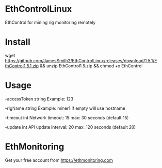 # EthControlLinux
EthControl for mining rig monitoring remotely

# Install

wget https://github.com/JamesSmith2/EthControlLinux/releases/download/1.5.1/EthControl1.5.1.zip && unzip EthControl1.5.zip && chmod +x EthControl

# Usage

  -accessToken string
    	Example: 123
      
  -rigName string
    	Example: miner1 if empty will use hostname

  -timeout int
    	Network timeout: 15 max: 30 seconds (default 15)

  -update int
    	API update interval: 20 max: 120 seconds (default 20)

# EthMonitoring

Get your free account from https://ethmonitoring.com
